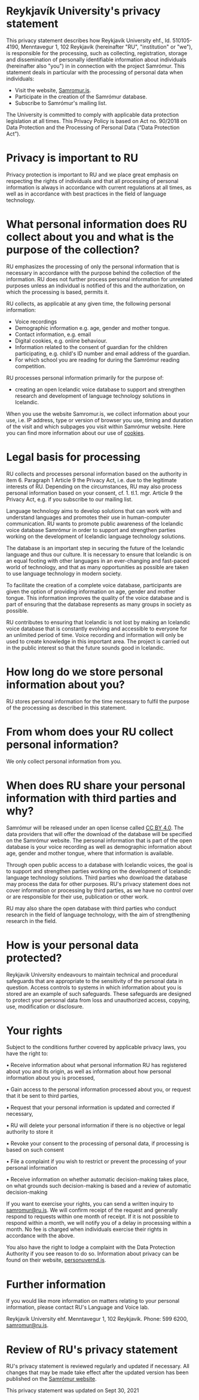 # Reykjavík University's privacy statement

This privacy statement describes how Reykjavík University ehf., Id. 510105-4190, Menntavegur 1, 102 Reykjavík (hereinafter "RU", "institution" or "we"), is responsible for the processing, such as collecting, registration, storage and dissemination of personally identifiable information about individuals (hereinafter also "you") in in connection with the project Samrómur.
This statement deals in particular with the processing of personal data when individuals:

-   Visit the website, [Samromur.is](https://www.samromur.is).
-   Participate in the creation of the Samrómur database.
-   Subscribe to Samrómur's mailing list.

The University is committed to comply with applicable data protection legislation at all times. This Privacy Policy is based on Act no. 90/2018 on Data Protection and the Processing of Personal Data (“Data Protection Act”).

# Privacy is important to RU

Privacy protection is important to RU and we place great emphasis on respecting the rights of individuals and that all processing of personal information is always in accordance with current regulations at all times, as well as in accordance with best practices in the field of language technology.

# What personal information does RU collect about you and what is the purpose of the collection?

RU emphasizes the processing of only the personal information that is necessary in accordance with the purpose behind the collection of the information. RU does not further process personal information for unrelated purposes unless an individual is notified of this and the authorization, on which the processing is based, permits it.

RU collects, as applicable at any given time, the following personal information:

-   Voice recordings
-   Demographic information e.g. age, gender and mother tongue.
-   Contact information, e.g. email
-   Digital cookies, e.g. online behaviour.
-   Information related to the consent of guardian for the children participating, e.g. child's ID number and email address of the guardian.
-   For which school you are reading for during the Samrómur reading competition.

RU processes personal information primarily for the purpose of:

-   creating an open Icelandic voice database to support and strengthen research and development of language technology solutions in Icelandic.

When you use the website Samromur.is, we collect information about your use, i.e. IP address, type or version of browser you use, timing and duration of the visit and which subpages you visit within Samrómur website. Here you can find more information about our use of [cookies](https://www.samromur.is/vafrakokustefna).

# Legal basis for processing

RU collects and processes personal information based on the authority in item 6. Paragraph 1 Article 9 the Privacy Act, i.e. due to the legitimate interests of RU. Depending on the circumstances, RU may also process personal information based on your consent, cf. 1. tl.1. mgr. Article 9 the Privacy Act, e.g. if you subscribe to our mailing list.

Language technology aims to develop solutions that can work with and understand languages ​​and promotes their use in human-computer communication. RU wants to promote public awareness of the Icelandic voice database Samrómur in order to support and strengthen parties working on the development of Icelandic language technology solutions.

The database is an important step in securing the future of the Icelandic language and thus our culture. It is necessary to ensure that Icelandic is on an equal footing with other languages ​​in an ever-changing and fast-paced world of technology, and that as many opportunities as possible are taken to use language technology in modern society.

To facilitate the creation of a complete voice database, participants are given the option of providing information on age, gender and mother tongue. This information improves the quality of the voice database and is part of ensuring that the database represents as many groups in society as possible.

RU contributes to ensuring that Icelandic is not lost by making an Icelandic voice database that is constantly evolving and accessible to everyone for an unlimited period of time. Voice recording and information will only be used to create knowledge in this important area. The project is carried out in the public interest so that the future sounds good in Icelandic.

# How long do we store personal information about you?

RU stores personal information for the time necessary to fulfil the purpose of the processing as described in this statement.

# From whom does your RU collect personal information?

We only collect personal information from you.

# When does RU share your personal information with third parties and why?

Samrómur will be released under an open license called [CC BY 4.0](https://creativecommons.org/licenses/by/4.0/deed.ast). The data providers that will offer the download of the database will be specified on the Samrómur website. The personal information that is part of the open database is your voice recording as well as demographic information about age, gender and mother tongue, where that information is available.

Through open public access to a database with Icelandic voices, the goal is to support and strengthen parties working on the development of Icelandic language technology solutions. Third parties who download the database may process the data for other purposes. RU's privacy statement does not cover information or processing by third parties, as we have no control over or are responsible for their use, publication or other work.

RU may also share the open database with third parties who conduct research in the field of language technology, with the aim of strengthening research in the field.

# How is your personal data protected?

Reykjavik University endeavours to maintain technical and procedural safeguards that are appropriate to the sensitivity of the personal data in question. Access controls to systems in which information about you is stored are an example of such safeguards. These safeguards are designed to protect your personal data from loss and unauthorized access, copying, use, modification or disclosure.

# Your rights

Subject to the conditions further covered by applicable privacy laws, you have the right to:

• Receive information about what personal information RU has registered about you and its origin, as well as information about how personal information about you is processed,

• Gain access to the personal information processed about you, or request that it be sent to third parties,

• Request that your personal information is updated and corrected if necessary,

• RU will delete your personal information if there is no objective or legal authority to store it

• Revoke your consent to the processing of personal data, if processing is based on such consent

• File a complaint if you wish to restrict or prevent the processing of your personal information

• Receive information on whether automatic decision-making takes place, on what grounds such decision-making is based and a review of automatic decision-making

If you want to exercise your rights, you can send a written inquiry to samromur@ru.is. We will confirm receipt of the request and generally respond to requests within one month of receipt. If it is not possible to respond within a month, we will notify you of a delay in processing within a month. No fee is charged when individuals exercise their rights in accordance with the above.

You also have the right to lodge a complaint with the Data Protection Authority if you see reason to do so. Information about privacy can be found on their website, [personuvernd.is](https://www.personuvernd.is/).

# Further information

If you would like more information on matters relating to your personal information, please contact RU's Language and Voice lab.

Reykjavík University ehf. Menntavegur 1, 102 Reykjavík. Phone: 599 6200, samromur@ru.is.

# Review of RU's privacy statement

RU's privacy statement is reviewed regularly and updated if necessary. All changes that may be made take effect after the updated version has been published on the [Samrómur website](https://samromur.is/).

This privacy statement was updated on Sept 30, 2021
